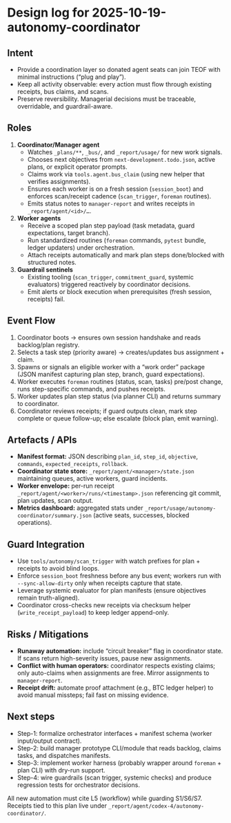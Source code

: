 # Design log for 2025-10-19-autonomy-coordinator

## Intent
- Provide a coordination layer so donated agent seats can join TEOF with minimal instructions (“plug and play”).
- Keep all activity observable: every action must flow through existing receipts, bus claims, and scans.
- Preserve reversibility. Managerial decisions must be traceable, overridable, and guardrail-aware.

## Roles
1. **Coordinator/Manager agent**
   - Watches `_plans/**`, `_bus/`, and `_report/usage/` for new work signals.
   - Chooses next objectives from `next-development.todo.json`, active plans, or explicit operator prompts.
   - Claims work via `tools.agent.bus_claim` (using new helper that verifies assignments).
   - Ensures each worker is on a fresh session (`session_boot`) and enforces scan/receipt cadence (`scan_trigger`, `foreman` routines).
   - Emits status notes to `manager-report` and writes receipts in `_report/agent/<id>/…`.
2. **Worker agents**
   - Receive a scoped plan step payload (task metadata, guard expectations, target branch).
   - Run standardized routines (`foreman` commands, `pytest` bundle, ledger updaters) under orchestration.
   - Attach receipts automatically and mark plan steps done/blocked with structured notes.
3. **Guardrail sentinels**
   - Existing tooling (`scan_trigger`, `commitment_guard`, systemic evaluators) triggered reactively by coordinator decisions.
   - Emit alerts or block execution when prerequisites (fresh session, receipts) fail.

## Event Flow
1. Coordinator boots → ensures own session handshake and reads backlog/plan registry.
2. Selects a task step (priority aware) → creates/updates bus assignment + claim.
3. Spawns or signals an eligible worker with a “work order” package (JSON manifest capturing plan step, branch, guard expectations).
4. Worker executes `foreman` routines (status, scan, tasks) pre/post change, runs step-specific commands, and pushes receipts.
5. Worker updates plan step status (via planner CLI) and returns summary to coordinator.
6. Coordinator reviews receipts; if guard outputs clean, mark step complete or queue follow-up; else escalate (block plan, emit warning).

## Artefacts / APIs
- **Manifest format:** JSON describing `plan_id`, `step_id`, `objective`, `commands`, `expected_receipts`, `rollback`.
- **Coordinator state store:** `_report/agent/<manager>/state.json` maintaining queues, active workers, guard incidents.
- **Worker envelope:** per-run receipt `_report/agent/<worker>/runs/<timestamp>.json` referencing git commit, plan updates, scan output.
- **Metrics dashboard:** aggregated stats under `_report/usage/autonomy-coordinator/summary.json` (active seats, successes, blocked operations).

## Guard Integration
- Use `tools/autonomy/scan_trigger` with watch prefixes for plan + receipts to avoid blind loops.
- Enforce `session_boot` freshness before any bus event; workers run with `--sync-allow-dirty` only when receipts capture that state.
- Leverage systemic evaluator for plan manifests (ensure objectives remain truth-aligned).
- Coordinator cross-checks new receipts via checksum helper (`write_receipt_payload`) to keep ledger append-only.

## Risks / Mitigations
- **Runaway automation:** include “circuit breaker” flag in coordinator state. If scans return high-severity issues, pause new assignments.
- **Conflict with human operators:** coordinator respects existing claims; only auto-claims when assignments are free. Mirror assignments to `manager-report`.
- **Receipt drift:** automate proof attachment (e.g., BTC ledger helper) to avoid manual missteps; fail fast on missing evidence.

## Next steps
- Step-1: formalize orchestrator interfaces + manifest schema (worker input/output contract).
- Step-2: build manager prototype CLI/module that reads backlog, claims tasks, and dispatches manifests.
- Step-3: implement worker harness (probably wrapper around `foreman` + plan CLI) with dry-run support.
- Step-4: wire guardrails (scan trigger, systemic checks) and produce regression tests for orchestrator decisions.

All new automation must cite L5 (workflow) while guarding S1/S6/S7. Receipts tied to this plan live under `_report/agent/codex-4/autonomy-coordinator/`.
